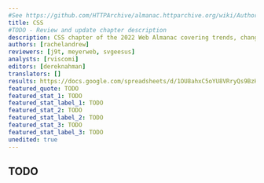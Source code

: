 ```yaml
---
#See https://github.com/HTTPArchive/almanac.httparchive.org/wiki/Authors'-Guide#metadata-to-add-at-the-top-of-your-chapters
title: CSS
#TODO - Review and update chapter description
description: CSS chapter of the 2022 Web Almanac covering trends, changes, and patterns in CSS use across the web.
authors: [rachelandrew]
reviewers: [j9t, meyerweb, svgeesus]
analysts: [rviscomi]
editors: [dereknahman]
translators: []
results: https://docs.google.com/spreadsheets/d/1OU8ahxC5oYU8VRryQs9BzHToaXcOntVlh6KUHjm15G4/
featured_quote: TODO
featured_stat_1: TODO
featured_stat_label_1: TODO
featured_stat_2: TODO
featured_stat_label_2: TODO
featured_stat_3: TODO
featured_stat_label_3: TODO
unedited: true
---
```


## TODO
